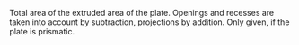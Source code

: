 Total area of the extruded area of the plate. Openings and recesses are taken into account by subtraction, projections by addition. Only given, if the plate is prismatic.